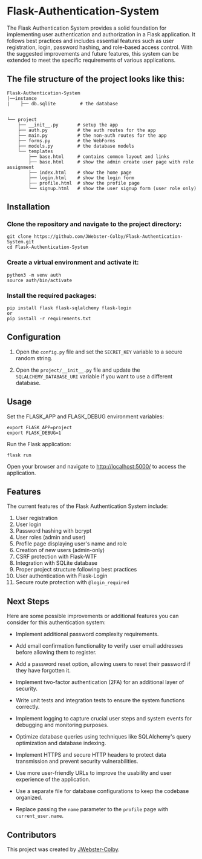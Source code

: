# Flask-Authentication-System
The Flask Authentication System provides a solid foundation for implementing user authentication and authorization in a Flask application. It follows best practices and includes essential features such as user registration, login, password hashing, and role-based access control. With the suggested improvements and future features, this system can be extended to meet the specific requirements of various applications.


## The file structure of the project looks like this:

    Flask-Authentication-System
    |──instance
    |    ├── db.sqlite         # the database
       

    └── project
        ├── __init__.py       # setup the app
        ├── auth.py           # the auth routes for the app
        ├── main.py           # the non-auth routes for the app
        ├── forms.py          # the WebForms
        ├── models.py         # the database models
        └── templates
            ├── base.html     # contains common layout and links
            ├── base.html     # show the admin create user page with role assignment
            ├── index.html    # show the home page
            ├── login.html    # show the login form
            ├── profile.html  # show the profile page
            └── signup.html   # show the user signup form (user role only)

## Installation

### Clone the repository and navigate to the project directory:

    git clone https://github.com/JWebster-Colby/Flask-Authentication-System.git
    cd Flask-Authentication-System

### Create a virtual environment and activate it:

    python3 -m venv auth
    source auth/bin/activate

### Install the required packages:

    pip install flask flask-sqlalchemy flask-login
    or
    pip install -r requirements.txt

## Configuration

1. Open the `config.py` file and set the `SECRET_KEY` variable to a secure random string.

2. Open the `project/__init__.py` file and update the `SQLALCHEMY_DATABASE_URI` variable if you want to use a different database.

## Usage

Set the FLASK_APP and FLASK_DEBUG environment variables:

    export FLASK_APP=project
    export FLASK_DEBUG=1

Run the Flask application:

    flask run

Open your browser and navigate to [http://localhost:5000/](http://localhost:5000/) to access the application.

## Features
The current features of the Flask Authentication System include:

1. User registration
2. User login
3. Password hashing with bcrypt
4. User roles (admin and user)
5. Profile page displaying user's name and role
6. Creation of new users (admin-only)
7. CSRF protection with Flask-WTF
8. Integration with SQLite database
9. Proper project structure following best practices
10. User authentication with Flask-Login
11. Secure route protection with `@login_required`

## Next Steps

Here are some possible improvements or additional features you can consider for this authentication system:

- Implement additional password complexity requirements.

- Add email confirmation functionality to verify user email addresses before allowing them to register.


- Add a password reset option, allowing users to reset their password if they have forgotten it.

- Implement two-factor authentication (2FA) for an additional layer of security.

- Write unit tests and integration tests to ensure the system functions correctly.

- Implement logging to capture crucial user steps and system events for debugging and monitoring purposes.

- Optimize database queries using techniques like SQLAlchemy's query optimization and database indexing.

- Implement HTTPS and secure HTTP headers to protect data transmission and prevent security vulnerabilities.

- Use more user-friendly URLs to improve the usability and user experience of the application.

- Use a separate file for database configurations to keep the codebase organized.

- Replace passing the `name` parameter to the `profile` page with `current_user.name`.

## Contributors

This project was created by [JWebster-Colby](https://github.com/JWebster-Colby).